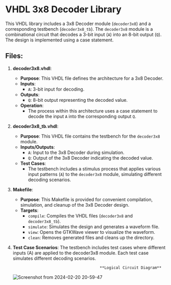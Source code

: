 # VHDL 3x8 Decoder Library

This VHDL library includes a 3x8 Decoder module (`decoder3x8`) and a corresponding testbench (`decoder3x8_tb`). The `decoder3x8` module is a combinational circuit that decodes a 3-bit input (`A`) into an 8-bit output (`Q`). The design is implemented using a case statement.

## Files:

1. **decoder3x8.vhdl**:
   - **Purpose**: This VHDL file defines the architecture for a 3x8 Decoder.
   - **Inputs**:
     - `A`: 3-bit input for decoding.
   - **Outputs**:
     - `Q`: 8-bit output representing the decoded value.
   - **Operation**:
     - The process within this architecture uses a case statement to decode the input `A` into the corresponding output `Q`.

2. **decoder3x8_tb.vhdl**:
   - **Purpose**: This VHDL file contains the testbench for the `decoder3x8` module.
   - **Inputs/Outputs**:
     - `A`: Input to the 3x8 Decoder during simulation.
     - `Q`: Output of the 3x8 Decoder indicating the decoded value.
   - **Test Cases**:
     - The testbench includes a stimulus process that applies various input patterns (`A`) to the `decoder3x8` module, simulating different decoding scenarios.

3. **Makefile**:
   - **Purpose**: This Makefile is provided for convenient compilation, simulation, and cleanup of the 3x8 Decoder design.
   - **Targets**:
     - `compile`: Compiles the VHDL files (`decoder3x8` and `decoder3x8_tb`).
     - `simulate`: Simulates the design and generates a waveform file.
     - `view`: Opens the GTKWave viewer to visualize the waveform.
     - `clean`: Removes generated files and cleans up the directory.


4. **Test Case Scenarios**:
The testbench includes test cases where different inputs (A) are applied to the decoder3x8 module.
Each test case simulates different decoding scenarios.
  

                                             **Logical Circuit Diagram**
   ![Screenshot from 2024-02-20 20-59-47](https://github.com/MohitReezal/Embedded-practical/assets/140707863/1065e624-77db-427c-b29b-03a446b2fc92)

